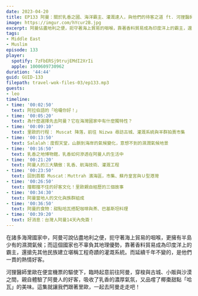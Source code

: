 ```yaml
---
date: 2023-04-20
title: EP133 阿曼：關於乳香之國、海洋霸主、灌溉達人，與他們的待客之道 ft. 河狸醫師 里歐
image: https://imgur.com/hYcur2B.jpg
excerpt: 阿曼佔盡地利之便，扼守著海上貿易的咽喉，靠著香料貿易成為印度洋上的霸主，還搶先其他民族建立堪稱工程奇蹟的灌溉系統。而延續千年不變的，是他們一貫的熱情好客。這集就讓我們跟著里歐，一起去阿曼走走吧！
tags:
- Middle East
- Muslim
episode: 133
player:
  spotify: 7zFbERSj9trujEMdI2XrIi
  apple: 1000609730962
duration: '44:44'
guid: GUID-133
filepath: travel-wok-files-03/ep133.mp3
guests:
- leo
timeline:
- time: '00:02:50'
  text: 阿拉伯語的「哈囉你好！」
- time: '00:05:20'
  text: 為什麼選擇先去阿曼？它在海灣國家中有什麼獨特性？
- time: '00:09:10'
  text: 里歐的行程： Muscat 降落，前往 Nizwa 尋訪古城、灌溉系統與羊群拍賣市集
- time: '00:13:50'
  text: Salalah：度假天堂，山脈到海岸的氣候變化，意想不到的濕潤氣候地景
- time: '00:16:50'
  text: 乳香之地博物館，乳香如何滲透在阿曼人的生活中
- time: '00:21:20'
  text: 阿曼人的三大驕傲：乳香、航海技術、灌溉工程
- time: '00:23:50'
  text: 回到首都 Muscat：Muttrah 濱海區，市集、蘇丹皇宮與Ｕ型港灣
- time: '00:26:50'
  text: 擋都擋不住的好客文化！里歐親自經歷的三個故事
- time: '00:34:30'
  text: 阿曼當地人的文化與族群組成
- time: '00:36:50'
  text: 阿曼的食物：甜點哈瓦搭配咖啡與茶、巴基斯坦料理
- time: '00:39:20'
  text: 好消息：台灣人阿曼14天內免簽！
---
```

在諸多海灣國家中，阿曼可說佔盡地利之便，扼守著海上貿易的咽喉，更擁有半島少有的濕潤氣候；而這個國家也不辜負其地理優勢，靠著香料貿易成為印度洋上的霸主，還搶先其他民族建立堪稱工程奇蹟的灌溉系統。而延續千年不變的，是他們一貫的熱情好客。

河狸醫師里歐在便宜機票的驅使下，臨時起意前往阿曼，穿梭與古城、小販與沙漠之間，親自體驗了阿曼人的好客，吸收了乳香的濃厚氣氛，又品嚐了椰棗甜點「哈瓦」的美味。這集就讓我們跟著里歐，一起去阿曼走走吧！
